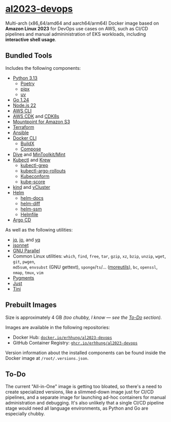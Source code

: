# [al2023-devops](https://github.com/erhhung/al2023-devops)

Multi-arch (x86_64/amd64 and aarch64/arm64) Docker image based on **Amazon Linux 2023** for DevOps use cases on AWS, such as CI/CD pipelines and manual admininistration of EKS workloads, including **interactive shell usage**.

## Bundled Tools

Includes the following components:
- [Python 3.13](https://www.python.org/downloads)
  - [Poetry](https://python-poetry.org/)
  - [pipx](https://pipx.pypa.io/)
  - [uv](https://docs.astral.sh/uv/)
- [Go 1.24](https://go.dev/dl)
- [Node.js 22](https://nodejs.org/en/download)
- [AWS CLI](https://docs.aws.amazon.com/cli/latest/userguide)
- [AWS CDK](https://docs.aws.amazon.com/cdk/v2/guide) and
  [CDK8s](https://cdk8s.io/)
- [Mountpoint for Amazon S3](https://docs.aws.amazon.com/AmazonS3/latest/userguide/mountpoint.html)
- [Terraform](https://developer.hashicorp.com/terraform)
- [Ansible](https://docs.ansible.com/)
- [Docker CLI](https://www.docker.com/products/cli)
  - [BuildX](https://github.com/docker/buildx)
  - [Compose](https://docs.docker.com/compose)
- [Dive](https://github.com/wagoodman/dive) and
  [MinToolkit/Mint](https://github.com/mintoolkit/mint)
- [Kubectl](https://kubernetes.io/docs/tasks/tools) and
  [Krew](https://krew.sigs.k8s.io/)
  - [kubectl-grep](https://github.com/guessi/kubectl-grep)
  - [kubectl-argo-rollouts](https://argo-rollouts.readthedocs.io/en/stable/)
  - [Kubeconform](https://github.com/yannh/kubeconform)
  - [kube-score](https://github.com/zegl/kube-score)
- [kind](https://kind.sigs.k8s.io/) and [vCluster](https://www.vcluster.com/)
- [Helm](https://helm.sh/)
  - [helm-docs](https://github.com/norwoodj/helm-docs)
  - [helm-diff](https://github.com/databus23/helm-diff)
  - [helm-ssm](https://github.com/codacy/helm-ssm)
  - [Helmfile](https://github.com/helmfile/helmfile)
- [Argo CD](https://argo-cd.readthedocs.io/en/stable/)

As well as the following utilities:
- [jq](https://stedolan.github.io/jq),
  [jo](https://github.com/jpmens/jo), and
  [yq](https://mikefarah.gitbook.io/yq)
- [jsonnet](https://jsonnet.org/)
- [GNU Parallel](https://savannah.gnu.org/projects/parallel)
- Common Linux utilities: `which`, `find`, `free`, `tar`, `gzip`, `xz`, `bzip`, `unzip`, `wget`, `git`, `pwgen`,  
  `md5sum`, `envsubst` (GNU gettext), `sponge`/`ts`/... ([moreutils](https://joeyh.name/code/moreutils/)), `bc`,
  `openssl`, `nmap`, `tmux`, `vim`
- [Pygments](https://pygments.org/)
- [Just](https://just.systems/man/en)
- [Tini](https://github.com/krallin/tini)

## Prebuilt Images

Size is approximately 4 GB _(too chubby, I know — see the [To-Do](#to-do) section)._

Images are available in the following repositories:
- Docker Hub: [`docker.io/erhhung/al2023-devops`](https://hub.docker.com/repository/docker/erhhung/al2023-devops)
- GitHub Container Registry: [`ghcr.io/erhhung/al2023-devops`](https://github.com/erhhung/al2023-devops/pkgs/container/al2023-devops)

Version information about the installed components can be found inside the Docker image at `/root/.versions.json`.

## To-Do

The current "All-in-One" image is getting too bloated, so there's a need to create specialized versions, like a slimmed-down image just for CI/CD pipelines, and a separate image for launching ad-hoc containers for manual administration and debugging. It's also unlikely that a single CI/CD pipeline stage would need all language environments, as Python and Go are especially chubby.
